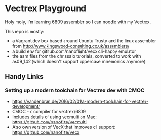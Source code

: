 Vectrex Playground
==================

Holy moly, I'm learning 6809 assembler so I can noodle with my Vectrex.

This repo is mostly:

* a Vagrant dev box based around Ubuntu Trusty and the linux assembler from
http://www.kingswood-consulting.co.uk/assemblers/
* a build env for github.com/nanoflight/vecx cli-happy emulator
* the asm files from the chrissalo tutorials, converted to work with
as09_142 (which doesn't support uppercase mnemonics anymore)


Handy Links
-----------

### Setting up a modern toolchain for Vectrex dev with CMOC

* https://vandenbran.de/2016/02/01/a-modern-toolchain-for-vectrex-development/
* CMOC - c compiler for vectrex/6809
* Includes details of using vecmulti on Mac: https://github.com/nanoflite/vecmulti
* Also own version of VecX that improves cli support: https://github.com/nanoflite/vecx
